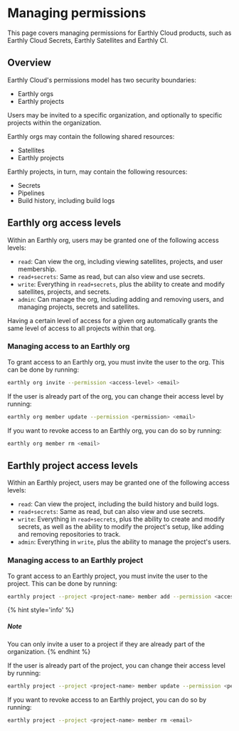 # Managing permissions

This page covers managing permissions for Earthly Cloud products, such as Earthly Cloud Secrets, Earthly Satellites and Earthly CI.

## Overview

Earthly Cloud's permissions model has two security boundaries:

* Earthly orgs
* Earthly projects

Users may be invited to a specific organization, and optionally to specific projects within the organization.

Earthly orgs may contain the following shared resources:

* Satellites
* Earthly projects

Earthly projects, in turn, may contain the following resources:

* Secrets
* Pipelines
* Build history, including build logs

## Earthly org access levels

Within an Earthly org, users may be granted one of the following access levels:

* `read`: Can view the org, including viewing satellites, projects, and user membership.
* `read+secrets`: Same as read, but can also view and use secrets.
* `write`: Everything in `read+secrets`, plus the ability to create and modify satellites, projects, and secrets.
* `admin`: Can manage the org, including adding and removing users, and managing projects, secrets and satellites.

Having a certain level of access for a given org automatically grants the same level of access to all projects within that org.

### Managing access to an Earthly org

To grant access to an Earthly org, you must invite the user to the org. This can be done by running:

```bash
earthly org invite --permission <access-level> <email>
```

If the user is already part of the org, you can change their access level by running:

```bash
earthly org member update --permission <permission> <email>
```

If you want to revoke access to an Earthly org, you can do so by running:

```bash
earthly org member rm <email>
```

## Earthly project access levels

Within an Earthly project, users may be granted one of the following access levels:

* `read`: Can view the project, including the build history and build logs.
* `read+secrets`: Same as read, but can also view and use secrets.
* `write`: Everything in `read+secrets`, plus the ability to create and modify secrets, as well as the ability to modify the project's setup, like adding and removing repositories to track.
* `admin`: Everything in `write`, plus the ability to manage the project's users.

### Managing access to an Earthly project

To grant access to an Earthly project, you must invite the user to the project. This can be done by running:

```bash
earthly project --project <project-name> member add --permission <access-level> <email>
```

{% hint style='info' %}
##### Note
You can only invite a user to a project if they are already part of the organization.
{% endhint %}

If the user is already part of the project, you can change their access level by running:

```bash
earthly project --project <project-name> member update --permission <permission> <email>
```

If you want to revoke access to an Earthly project, you can do so by running:

```bash
earthly project --project <project-name> member rm <email>
```
